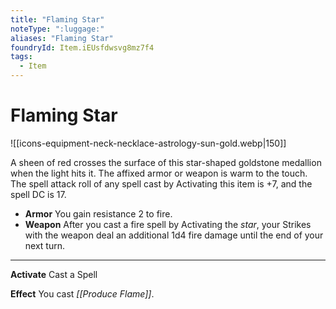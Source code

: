 ```yaml
---
title: "Flaming Star"
noteType: ":luggage:"
aliases: "Flaming Star"
foundryId: Item.iEUsfdwsvg8mz7f4
tags:
  - Item
---
```


# Flaming Star
![[icons-equipment-neck-necklace-astrology-sun-gold.webp|150]]

A sheen of red crosses the surface of this star-shaped goldstone medallion when the light hits it. The affixed armor or weapon is warm to the touch. The spell attack roll of any spell cast by Activating this item is +7, and the spell DC is 17.

*   **Armor** You gain resistance 2 to fire.
*   **Weapon** After you cast a fire spell by Activating the _star_, your Strikes with the weapon deal an additional 1d4 fire damage until the end of your next turn.

* * *

**Activate** Cast a Spell

**Effect** You cast _[[Produce Flame]]_.
